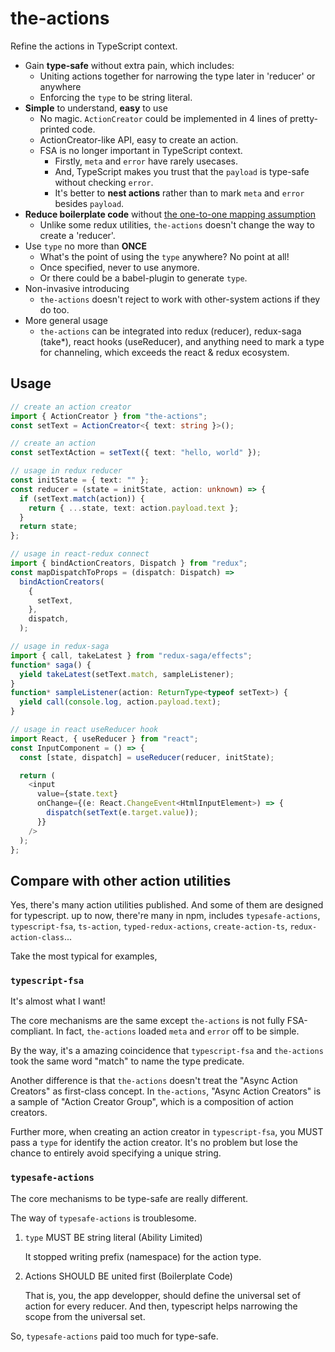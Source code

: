 # the-actions

Refine the actions in TypeScript context.

- Gain **type-safe** without extra pain, which includes:
  - Uniting actions together for narrowing the type later in 'reducer' or anywhere
  - Enforcing the `type` to be string literal.
- **Simple** to understand, **easy** to use
  - No magic. `ActionCreator` could be implemented in 4 lines of pretty-printed code.
  - ActionCreator-like API, easy to create an action.
  - FSA is no longer important in TypeScript context.
    - Firstly, `meta` and `error` have rarely usecases.
    - And, TypeScript makes you trust that the `payload` is type-safe without checking `error`.
    - It's better to **nest actions** rather than to mark `meta` and `error` besides `payload`.
- **Reduce boilerplate code** without [the one-to-one mapping assumption](https://redux.js.org/faq/actions#is-there-always-a-one-to-one-mapping-between-reducers-and-actions)
  - Unlike some redux utilities, `the-actions` doesn't change the way to create a 'reducer'.
- Use `type` no more than **ONCE**
  - What's the point of using the `type` anywhere? No point at all!
  - Once specified, never to use anymore.
  - Or there could be a babel-plugin to generate `type`.
- Non-invasive introducing
  - `the-actions` doesn't reject to work with other-system actions if they do too.
- More general usage
  - `the-actions` can be integrated into redux (reducer), redux-saga (take\*), react hooks (useReducer), and anything need to mark a type for channeling, which exceeds the react & redux ecosystem.

## Usage

```ts
// create an action creator
import { ActionCreator } from "the-actions";
const setText = ActionCreator<{ text: string }>();

// create an action
const setTextAction = setText({ text: "hello, world" });

// usage in redux reducer
const initState = { text: "" };
const reducer = (state = initState, action: unknown) => {
  if (setText.match(action)) {
    return { ...state, text: action.payload.text };
  }
  return state;
};

// usage in react-redux connect
import { bindActionCreators, Dispatch } from "redux";
const mapDispatchToProps = (dispatch: Dispatch) =>
  bindActionCreators(
    {
      setText,
    },
    dispatch,
  );

// usage in redux-saga
import { call, takeLatest } from "redux-saga/effects";
function* saga() {
  yield takeLatest(setText.match, sampleListener);
}
function* sampleListener(action: ReturnType<typeof setText>) {
  yield call(console.log, action.payload.text);
}

// usage in react useReducer hook
import React, { useReducer } from "react";
const InputComponent = () => {
  const [state, dispatch] = useReducer(reducer, initState);

  return (
    <input
      value={state.text}
      onChange={(e: React.ChangeEvent<HtmlInputElement>) => {
        dispatch(setText(e.target.value));
      }}
    />
  );
};
```

## Compare with other action utilities

Yes, there's many action utilities published. And some of them are designed for typescript.
up to now, there're many in npm, includes `typesafe-actions`, `typescript-fsa`, `ts-action`, `typed-redux-actions`, `create-action-ts`, `redux-action-class`...

Take the most typical for examples,

### `typescript-fsa`

It's almost what I want!

The core mechanisms are the same except `the-actions` is not fully FSA-compliant. In fact, `the-actions` loaded `meta` and `error` off to be simple.

By the way, it's a amazing coincidence that `typescript-fsa` and `the-actions` took the same word "match" to name the type predicate.

Another difference is that `the-actions` doesn't treat the "Async Action Creators" as first-class concept. In `the-actions`, "Async Action Creators" is a sample of "Action Creator Group", which is a composition of action creators.

Further more, when creating an action creator in `typescript-fsa`, you MUST pass a `type` for identify the action creator. It's no problem but lose the chance to entirely avoid specifying a unique string.

### `typesafe-actions`

The core mechanisms to be type-safe are really different. 

The way of `typesafe-actions` is troublesome. 

1. `type` MUST BE string literal (Ability Limited)
  
    It stopped writing prefix (namespace) for the action type.

2. Actions SHOULD BE united first (Boilerplate Code)

    That is, you, the app developper, should define the universal set of action for every reducer. And then, typescript helps narrowing the scope from the universal set.

So, `typesafe-actions` paid too much for type-safe.
